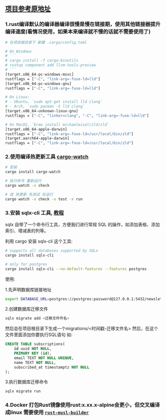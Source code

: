 [项目参考原地址](https://github.dev/LukeMathWalker/zero-to-production)
---

### 1.rust编译默认的编译器编译很慢是慢在链接期，使用其他链接器提升编译速度(看情况使用，如果本来编译就不慢的话就不需要使用了)
```bash
# 在项目根目录下 新建 .cargo/config.toml

# On Windows
# ```
# cargo install -f cargo-binutils
# rustup component add llvm-tools-preview
# ```
[target.x86_64-pc-windows-msvc]
rustflags = ["-C", "link-arg=-fuse-ld=lld"]
[target.x86_64-pc-windows-gnu]
rustflags = ["-C", "link-arg=-fuse-ld=lld"]

# On Linux:
# - Ubuntu, `sudo apt-get install lld clang`
# - Arch, `sudo pacman -S lld clang`
[target.x86_64-unknown-linux-gnu]
rustflags = ["-C", "linker=clang", "-C", "link-arg=-fuse-ld=lld"]

# On MacOS, `brew install michaeleisel/zld/zld`
[target.x86_64-apple-darwin]
rustflags = ["-C", "link-arg=-fuse-ld=/usr/local/bin/zld"]
[target.aarch64-apple-darwin]
rustflags = ["-C", "link-arg=-fuse-ld=/usr/local/bin/zld"]

```

### 2.使用编译热更新工具 [cargo-watch](https://crates.io/crates/cargo-watch)
```bash
# 安装
cargo install cargo-watch

# 执行命令 重新运行
cargo watch -x check

# 或 热更新 先测试 在运行
cargo watch -x check -x test -x run
```


### 3.安装 sqlx-cli 工具, [教程](https://zhuanlan.zhihu.com/p/377943210)
sqlx 自带了一个命令行工具，方便我们进行常规 SQL 的操作，如添加表格、添加索引、增减表的列等。

利用 cargo 安装 sqlx-cli 这个工具:
```bash
# supports all databases supported by SQLx
cargo install sqlx-cli

# only for postgres
cargo install sqlx-cli --no-default-features --features postgres
```

使用:

1.先声明数据库链接地址
```bash
export DATABASE_URL=postgres://postgres:password@127.0.0.1:5432/newsletter
```
2.创建数据库迁移文件
```bash
sqlx migrate add <迁移文件件名>
```
然后会在项目根目录下生成一个migrations/<时间戳-迁移文件名>
然后，在这个文件里面添加你要执行SQL语句
如:
```sql
CREATE TABLE subscriptions(
	id uuid NOT NULL,
	PRIMARY KEY (id),
	email TEXT NOT NULL UNIQUE,
	name TEXT NOT NULL,
	subscribed_at timestamptz NOT NULL
);
```

3.执行数据库迁移命令
```bash
sqlx migrate run
```

### 4.Docker 打包Rust镜像使用rust:x.xx.x-alpine会更小，但交叉编译成linux 需要使用 [`rust-musl-builder`](https://github.com/emk/rust-musl-builder)
